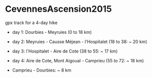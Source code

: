 # CevennesAscension2015
gpx track for a 4-day hike

* day 1: Dourbies - Meyruies (0 to 18 km)

* day 2: Meyruies - Causse Méjean - l'Hospitalet (18 to 38: ~ 20 km)

* day 3: l'Hospitalet - Aire de Cote (38 to 55: ~ 17 km)

* day 4: Aire de Cote, Mont Aigoual - Camprieu (55 to 72: ~ 18 km)

* Camprieu - Dourbies: ~ 8 km
